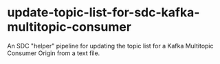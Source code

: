 # update-topic-list-for-sdc-kafka-multitopic-consumer
An SDC "helper" pipeline for updating the topic list for a Kafka Multitopic Consumer Origin from a text file. 
